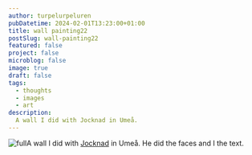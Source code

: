 ```yaml
---
author: turpelurpeluren
pubDatetime: 2024-02-01T13:23:00+01:00
title: wall painting22
postSlug: wall-painting22
featured: false
project: false
microblog: false
image: true
draft: false
tags:
  - thoughts
  - images
  - art
description:
  A wall I did with Jocknad in Umeå.
---
```



![full](https://i.imgur.com/KmfV2H8.png)A wall I did with [Jocknad](https://www.instagram.com/jocknad/) in Umeå. He did the faces and I the text.